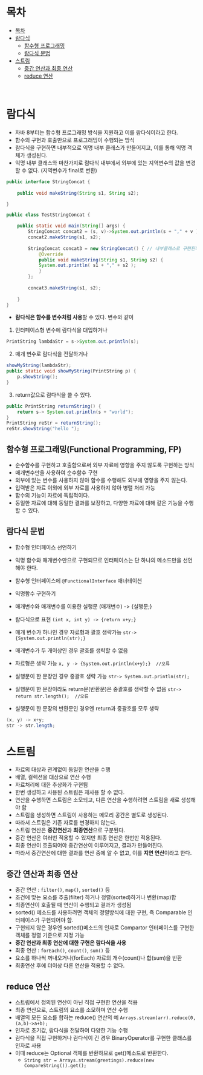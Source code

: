 # 목차
- [목차](#목차)
- [람다식](#람다식)
	- [함수형 프로그래밍](#함수형-프로그래밍)
	- [람다식 문법](#람다식-문법)
- [스트림](#스트림)
	- [중간 연산과 최종 연산](#중간-연산과-최종-연산)
	- [reduce 연산](#reduce-연산)

<br>

# 람다식
- 자바 8부터는 함수형 프로그래밍 방식을 지원하고 이를 람다식이라고 한다.
- 함수의 구현과 호출만으로 프로그래밍이 수행되는 방식
- 람다식을 구현하면 내부적으로 익명 내부 클래스가 만들어지고, 이를 통해 익명 객체가 생성된다.
- 익명 내부 클래스와 마찬가지로 람다식 내부에서 외부에 있는 지역변수의 값을 변경할 수 없다. (지역변수가 final로 변환)

```java
public interface StringConcat {
	
	public void makeString(String s1, String s2);

}

public class TestStringConcat {

	public static void main(String[] args) {
        StringConcat concat2 = (s, v)->System.out.println(s + "," + v ); // 람다식으로 구현하면
        concat2.makeString(s1, s2);
        
        StringConcat concat3 = new StringConcat() { // 내부클래스로 구현된다
	        @Override
	        public void makeString(String s1, String s2) {
		    System.out.println( s1 + "," + s2 );
	        }
        };
		
        concat3.makeString(s1, s2);
        
    }
}
```

- **람다식은 함수를 변수처럼 사용**할 수 있다. 변수와 같이
1. 인터페이스형 변수에 람다식을 대입하거나 
```java
PrintString lambdaStr = s->System.out.println(s);
```
2. 매개 변수로 람다식을 전달하거나 
```java
showMyString(lambdaStr); 
public static void showMyString(PrintString p) {
	p.showString();
}
```
3. return값으로 람다식을 쓸 수 있다.
```java
public PrintString returnString() {
	return s-> System.out.println(s + "world");
}
PrintString reStr = returnString();  
reStr.showString("hello ");
```

## 함수형 프로그래밍(Functional Programming, FP)
- 순수함수를 구현하고 호출함으로써 외부 자료에 영향을 주지 않도록 구현하는 방식
- 매개변수만을 사용하여 순수함수 구현
- 외부에 있는 변수를 사용하지 않아 함수를 수행해도 외부에 영향을 주지 않는다.
- 입력받은 자료 이외에 외부 자료를 사용하지 않아 병렬 처리 가능
- 함수의 기능이 자료에 독립적이다.
- 동일한 자료에 대해 동일한 결과를 보장하고, 다양한 자료에 대해 같은 기능을 수행할 수 있다.

## 람다식 문법
- 함수형 인터페이스 선언하기
- 익명 함수와 매개변수만으로 구현되므로 인터페이스는 단 하나의 메소드만을 선언해야 한다.
- 함수형 인터페이스에 `@FunctionalInterface` 애너테이션
- 익명함수 구현하기
- 매개변수와 매개변수를 이용한 실행문 (매개변수) -> {실행문;}
- 람다식으로 표현
`(int x, int y) -> {return x+y;}`

- 매개 변수가 하나인 경우 자료형과 괄호 생략가능
`str->{System.out.println(str);}`

- 매개변수가 두 개이상인 경우 괄호를 생략할 수 없음
- 자료형은 생략 가능
`x, y -> {System.out.println(x+y);}  //오류`

- 실행문이 한 문장인 경우 중괄호 생략 가능
`str-> System.out.println(str);`

- 실행문이 한 문장이라도 return문(반환문)은 중괄호를 생략할 수 없음
`str-> return str.length();  //오류`

- 실행문이 한 문장의 반환문인 경우엔 return과 중괄호를 모두 생략
```java
(x, y) -> x+y;
str -> str.length;
```

# 스트림
- 자료의 대상과 관계없이 동일한 연산을 수행
- 배열, 컬렉션을 대상으로 연산 수행
- 자료처리에 대한 추상화가 구현됨
- 한번 생성하고 사용된 스트림은 재사용 할 수 없다.
- 연산을 수행하면 스트림은 소모되고, 다른 연산을 수행하려면 스트림을 새로 생성해야 함
- 스트림을 생성하면 스트림이 사용하는 메모리 공간은 별도로 생성된다.
- 따라서 스트림은 기존 자료를 변경하지 않는다.
- 스트림 연산은 **중간연산**과 **최종연산**으로 구분된다.
- 중간 연산은 여러번 적용할 수 있지만 최종 연산은 한번만 적용된다.
- 최종 연산이 호출되어야 중간연산이 이루어지고, 결과가 만들어진다.
- 따라서 중간연산에 대한 결과를 연산 중에 알 수 없고, 이를 **지연 연산**이라고 한다.

## 중간 연산과 최종 연산
- 중간 연산 : `filter()`, `map()`, `sorted()` 등
- 조건에 맞는 요소를 추출(filter) 하거나 정렬(sorted)하거나 변환(map)함
- 최종연산이 호출될 때 연산이 수행되고 결과가 생성됨
- sorted() 메소드를 사용하려면 객체의 정렬방식에 대한 구현, 즉 Comparable 인터페이스가 구현되어야 함.
- 구현되지 않은 경우엔 sorted()메소드의 인자로 Compartor 인터페이스를 구현한 객체를 정렬 기준으로 지정 가능
- **중간 연산과 최종 연산에 대한 구현은 람다식을 사용**
- 최종 연산 : `forEach()`, `count()`, `sum()` 등
- 요소를 하나씩 꺼내오거나(forEach) 자료의 개수(count)나 합(sum)을 반환
- 최종연산 후에 더이상 다른 연산을 적용할 수 없다.

## reduce 연산
- 스트림에서 정의된 연산이 아닌 직접 구현한 연산을 적용
- 최종 연산으로, 스트림의 요소를 소모하며 연산 수행
- 배열의 모든 요소를 합하는 reduce() 연산의 예 `Arrays.stream(arr).reduce(0,(a,b)->a+b);`
- 인자로 초기값, 람다식을 전달하여 다양한 기능 수행
- 람다식을 직접 구현하거나 람다식이 긴 경우 BinaryOperator<T>를 구현한 클래스를 인자로 사용
- 이때 reduce는 Optional 객체를 반환하므로 get()메소드로 반환한다.
	- `String str = Arrays.stream(greetings).reduce(new CompareString()).get();`
